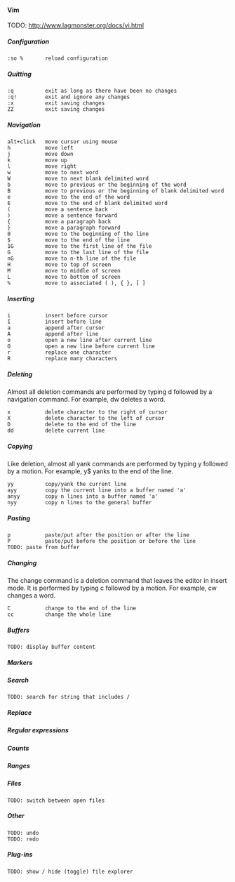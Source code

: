 #### Vim

TODO: http://www.lagmonster.org/docs/vi.html

##### Configuration

    :so %       reload configuration

##### Quitting

    :q          exit as long as there have been no changes
    :q!         exit and ignore any changes
    :x          exit saving changes
    ZZ          exit saving changes

##### Navigation

    alt+click   move cursor using mouse
    h           move left
    j           move down
    k           move up
    l           move right
    w           move to next word
    W           move to next blank delimited word
    b           move to previous or the beginning of the word
    B           move to previous or the beginning of blank delimited word
    e           move to the end of the word
    E           move to the end of blank delimited word
    (           move a sentence back
    )           move a sentence forward
    {           move a paragraph back
    }           move a paragraph forward
    0           move to the beginning of the line
    $           move to the end of the line
    1G          move to the first line of the file
    G           move to the last line of the file
    nG          move to n-th line of the file
    H           move to top of screen
    M           move to middle of screen
    L           move to bottom of screen
    %           move to associated ( ), { }, [ ]

##### Inserting

    i           insert before cursor
    I           insert before line
    a           append after cursor
    A           append after line
    o           open a new line after current line
    O           open a new line before current line
    r           replace one character
    R           replace many characters

##### Deleting

Almost all deletion commands are performed by typing d followed by a navigation command. For example, dw deletes a word.

    x           delete character to the right of cursor
    X           delete character to the left of cursor
    D           delete to the end of the line
    dd          delete current line

##### Copying

Like deletion, almost all yank commands are performed by typing y followed by a motion. For example, y$ yanks to the end of the line.

    yy          copy/yank the current line
    ayy         copy the current line into a buffer named 'a'
    anyy        copy n lines into a buffer named 'a'
    nyy         copy n lines to the general buffer

##### Pasting

    p           paste/put after the position or after the line
    P           paste/put before the position or before the line
    TODO: paste from buffer

##### Changing

The change command is a deletion command that leaves the editor in insert mode. It is performed by typing c followed by a motion. For example, cw changes a word.

    C           change to the end of the line
    cc          change the whole line

##### Buffers

    TODO: display buffer content

##### Markers
##### Search

    TODO: search for string that includes /

##### Replace
##### Regular expressions
##### Counts
##### Ranges
##### Files

    TODO: switch between open files

##### Other

    TODO: undo
    TODO: redo

##### Plug-ins

    TODO: show / hide (toggle) file explorer
